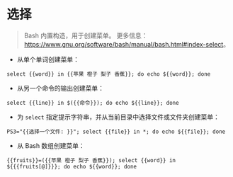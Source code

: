 # 选择

> Bash 内置构造，用于创建菜单。
> 更多信息：<https://www.gnu.org/software/bash/manual/bash.html#index-select>。

- 从单个单词创建菜单：

`select {{word}} in {{苹果 橙子 梨子 香蕉}}; do echo ${{word}}; done`

- 从另一个命令的输出创建菜单：

`select {{line}} in $({{命令}}); do echo ${{line}}; done`

- 为 `select` 指定提示字符串，并从当前目录中选择文件或文件夹创建菜单：

`PS3="{{选择一个文件: }}"; select {{file}} in *; do echo ${{file}}; done`

- 从 Bash 数组创建菜单：

`{{fruits}}=({{苹果 橙子 梨子 香蕉}}); select {{word}} in ${{{fruits[@]}}}; do echo ${{word}}; done`